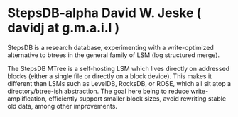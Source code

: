 StepsDB-alpha
David W. Jeske ( davidj  at g.m.a.i.l )
=============

StepsDB is a research database, experimenting with a write-optimized alternative to btrees
in the general family of LSM (log structured merge). 

The StepsDB MTree is a self-hosting LSM which lives directly on addressed blocks 
(either a single file or directly on a block device). This makes it different than LSMs 
such as LevelDB, RocksDB, or ROSE, which all sit atop a directory/btree-ish abstraction.
The goal here being to reduce write-amplification, efficiently support smaller block sizes,
avoid rewriting stable old data, among other improvements.


